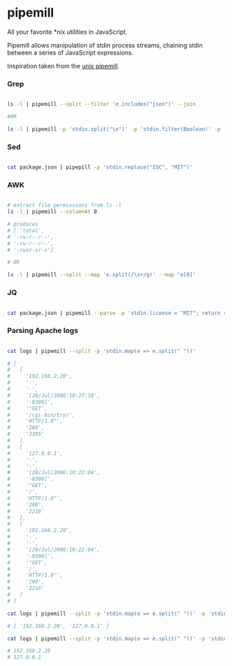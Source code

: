 # pipemill

All your favorite *nix utilities in JavaScript.

Pipemill allows manipulation of stdin process streams, chaining stdin between a series of JavaScript expressions.

Inspiration taken from the [unix pipemill](https://en.wikipedia.org/wiki/Pipeline_(Unix)#Pipemill).

### Grep

```bash

ls -l | pipemill --split --filter 'e.includes("json")' --join

#OR

ls -l | pipemill -p 'stdin.split("\n")' -p 'stdin.filter(Boolean)' -p 'stdin.filter(e => e.includes("json"))' -p 'stdin.toString()'

```

### Sed

```bash

cat package.json | pipepill -p 'stdin.replace("ISC", "MIT")'

```

### AWK

```bash

# extract file permissions from ls -l
ls -l | pipemill --columnAt 0

# produces
# [ 'total',
# '-rw-r--r--',
# '-rw-r--r--',
# '-rwxr-xr-x']

# OR

ls -l | pipemill --split --map 'e.split(/\s+/g)' --map 'e[0]'

```

### JQ

```bash

cat package.json | pipemill --parse -p 'stdin.license = "MIT"; return stdin' --stringify

```

### Parsing Apache logs

```bash

cat logs | pipemill --split -p 'stdin.map(e => e.split(" "))'

# [
#   [
#     '192.168.2.20',
#     '-',
#     '-',
#     '[28/Jul/2006:10:27:10',
#     '-0300]',
#     '"GET',
#     '/cgi-bin/try/',
#     'HTTP/1.0"',
#     '200',
#     '3395'
#   ],
#   [
#     '127.0.0.1',
#     '-',
#     '-',
#     '[28/Jul/2006:10:22:04',
#     '-0300]',
#     '"GET',
#     '/',
#     'HTTP/1.0"',
#     '200',
#     '2216'
#   ],
#   [
#     '192.168.2.20',
#     '-',
#     '-',
#     '[28/Jul/2006:10:22:04',
#     '-0300]',
#     '"GET',
#     '/',
#     'HTTP/1.0"',
#     '200',
#     '2216'
#   ]
# ]

cat logs | pipemill --split -p 'stdin.map(e => e.split(" "))' -p 'stdin.map(e => e[0])' -p '_.uniq(stdin)'

# [ '192.168.2.20', '127.0.0.1' ]

cat logs | pipemill --split -p 'stdin.map(e => e.split(" "))' -p 'stdin.map(e => e[0])' -p '_.uniq(stdin)' --join

# 192.168.2.20
# 127.0.0.1
```